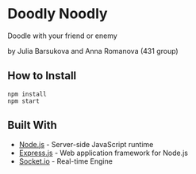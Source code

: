 ﻿# Doodly Noodly

Doodle with your friend or enemy

by Julia Barsukova and Anna Romanova (431 group)

## How to Install

```
npm install
npm start
```

## Built With

* [Node.js](https://nodejs.org) - Server-side JavaScript runtime
* [Express.js](https://expressjs.com/) - Web application framework for Node.js
* [Socket.io](https://maven.apache.org/) - Real-time Engine

